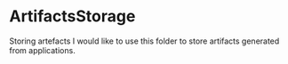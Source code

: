 # ArtifactsStorage
Storing artefacts
I would like to use this folder to store artifacts generated from applications.
